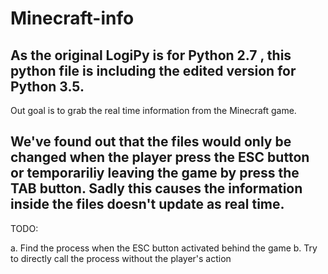 # Minecraft-info

As the original LogiPy is for Python 2.7 , this python file is including the edited version for Python 3.5.
------------
Out goal is to grab the real time information from the Minecraft game.

We've found out that the files would only be changed when the player press the ESC button or temporariliy leaving the game by press the TAB button. Sadly this causes the information inside the files doesn't update as real time.
------------
TODO:

a. Find the process when the ESC button activated behind the game 
b. Try to directly call the process without the player's action
